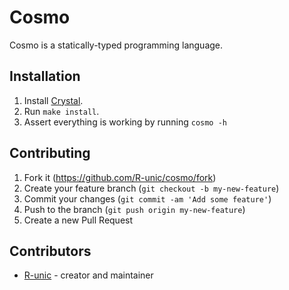# Cosmo

Cosmo is a statically-typed programming language.

## Installation

1. Install [Crystal](https://crystal-lang.org/install/).
2. Run `make install`.
3. Assert everything is working by running `cosmo -h`

## Contributing

1. Fork it (<https://github.com/R-unic/cosmo/fork>)
2. Create your feature branch (`git checkout -b my-new-feature`)
3. Commit your changes (`git commit -am 'Add some feature'`)
4. Push to the branch (`git push origin my-new-feature`)
5. Create a new Pull Request

## Contributors

- [R-unic](https://github.com/R-unic) - creator and maintainer

